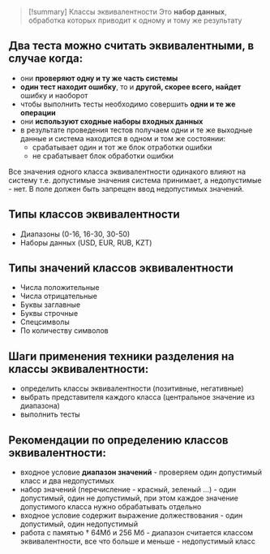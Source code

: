> [!summary] Классы эквивалентности
> Это **набор данных**, обработка которых приводит к одному и тому же результату

## Два теста можно считать эквивалентными, в случае когда:
- они **проверяют одну и ту же часть системы**
- **один тест находит ошибку**, то и **другой, скорее всего, найдет** ошибку и наоборот
- чтобы выполнить тесты необходимо совершить **одни и те же операции**
- они **используют сходные наборы входных данных**
- в результате проведения тестов получаем одни и те же выходные данные и система находится в одном и том же состоянии:
	- срабатывает один и тот же блок отработки ошибки
	- не срабатывает блок обработки ошибки

Все значения одного класса эквивалентности одинакого влияют на систему т.е. допустимые значения система принимает, а недопустимые - нет. В поле должен быть запрещен ввод недопустимых значений.
## Типы классов эквивалентности
- Диапазоны (0-16, 16-30, 30-50) 
- Наборы данных (USD, EUR, RUB, KZT)
## Типы значений классов эквивалентности
- Числа положительные
- Числа отрицательные
- Буквы заглавные
- Буквы строчные
- Спецсимволы
- По количеству символов

## Шаги применения техники разделения на классы эквивалентности:
- определить классы эквивалентности (позитивные, негативные)
- выбрать представителя каждого класса (центральное значение из диапазона)
- выполнить тесты

## Рекомендации по определению классов эквивалентности:
- входное условие **диапазон значений** - проверяем один допустимый класс и два недопустимых
- набор значений (перечисление - красный, зеленый ...) - один допустимый, один не допустимый, при этом каждое значение допустимого класса нужно обрабатывать отдельно
- входное условие содержит выражение должествования - один допустимый, один недопустимый
- работа с памятью † 64Мб и 256 Мб - диапазон считается классом эквивалентности, все что больше и меньше - недопустимый класс